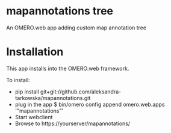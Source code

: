 # mapannotations tree
An OMERO.web app adding custom map annotation tree


# Installation

This app installs into the OMERO.web framework.

To install:
 - pip install git+git://github.com/aleksandra-tarkowska/mapannotations.git
 - plug in the app $ bin/omero config append omero.web.apps '"mapannotations"'
 - Start webclient
 - Browse to https://yourserver/mapannotations/
